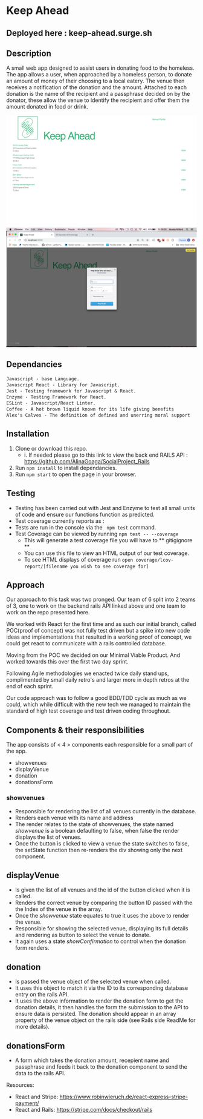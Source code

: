 # Keep Ahead

## Deployed here : keep-ahead.surge.sh

## Description
A small web app designed to assist users in donating food to the homeless. The app allows a user, when approached by a homeless person, to donate an amount of money of their choosing to a local eatery. The venue then receives a notification of the donation and the amount. Attached to each donation is the name of the recipient and a passphrase decided on by the donator, these allow the venue to identify the recipient and offer them the amount donated in food or drink.

![Keep ahead ](https://github.com/HuxleyM/react_front_end_hhh/blob/master/keepahead%20screenshots/pic1.png)
![Keep ahead ](https://github.com/HuxleyM/react_front_end_hhh/blob/master/keepahead%20screenshots/pic3.png)



## Dependancies

```
Javascript - base Language.
Javascript React - Library for Javascript.
Jest - Testing framework for Javascript & React.
Enzyme - Testing Framework for React.
ESLint - Javascript/React Linter.
Coffee - A hot brown liquid known for its life giving benefits
Alex's Calves - The definition of defined and unerring moral support

```

## Installation
1. Clone or download this repo.
    - i.  If needed please go to this link to view the back end RAILS API :   https://github.com/AlinaGoaga/SocialProject_Rails
2. Run ``` npm install ``` to install dependancies.
3. Run ``` npm start ``` to open the page in your browser.

## Testing
- Testing has been carried out with Jest and Enzyme to test all small units of code and ensure our functions function as predicted.
- Test coverage currently reports as :
- Tests are run in the console via the ``` npm test``` command.
- Test Coverage can be viewed by running ``` npm test -- --coverage ```
    - This will generate a test coverage file you will have to ** gitigignore **
    - You can use this file to view an HTML output of our test coverage.
    - To see HTML displays of coverage run ```open coverage/lcov-report/[filename you wish to see coverage for]```


## Approach

Our approach to this task was two pronged. Our team of 6 split into 2 teams of 3, one to work on the backend rails API linked above and one team to work on the repo presented here.

We worked with React for the first time and as such our initial branch, called POC(proof of concept) was not fully test driven but a spike into new code ideas and implementations that resulted in a working proof of concept, we could get react to communicate with a rails controlled database.

Moving from the POC we decided on our Minimal Viable Product. And worked towards this over the first two day sprint.

Following Agile methodologies we enacted twice daily stand ups, complimented by small daily retro's and larger more in depth retros at the end of each sprint.

Our code approach was to follow a good BDD/TDD cycle as much as we could, which while difficult with the new tech we managed to maintain the standard of high test coverage and test driven coding throughout.

## Components & their responsibilities

The app consists of < 4 > components each responsible for a small part of the app.
  - showvenues
  - displayVenue
  - donation
  - donationsForm

### showvenues

  - Responsible for rendering the list of all venues currently in the database.
  - Renders each venue with its name and address
  - The render relates to the state of showvenues, the state named *showvenue* is a boolean defaulting to false, when false the render displays the list of venues.
  - Once the button is clicked to view a venue the state switches to false, the setState function then re-renders the div showing only the next component.

## displayVenue

  - Is given the list of all venues and the id of the button clicked when it is called.
  - Renders the correct venue by comparing the button ID passed with the the Index of the venue in the array.
  - Once the *showvenue* state equates to true it uses the above to render the venue.
  - Responsible for showing the selected venue, displaying its full details and rendering as button to select the venue to donate.
  - It again uses a state *showConfirmation* to control when the donation form renders.

## donation

- Is passed the venue object of the selected venue when called.
- It uses this object to match it via the ID to its corresponding database entry on the rails API.
- It uses the above information to render the donation form to get the donation details, it then handles the form the submission to the API to ensure data is persisted. The donation should appear in an array property of the venue object on the rails side (see Rails side ReadMe for more details).

## donationsForm

- A form which takes the donation amount, recepient name and passphrase and feeds it back to the donation component to send the data to the rails API.

Resources: 

- React and Stripe: https://www.robinwieruch.de/react-express-stripe-payment/
- React and Rails: https://stripe.com/docs/checkout/rails
